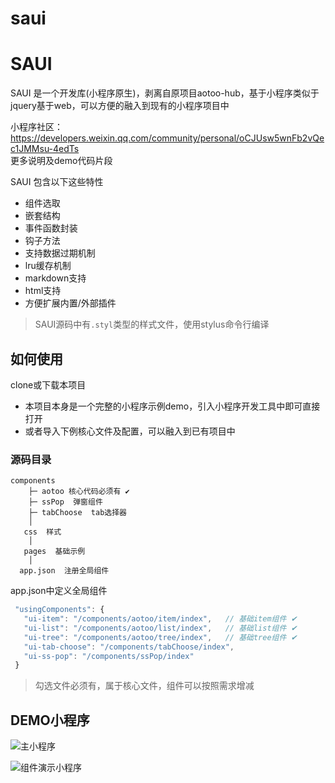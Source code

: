 # saui
<!--
 * @Author: lgh
 * @Date: 2019-12-10 10:17:43
 * @LastEditTime : 2019-01-09 12:01:15
 * @LastEditors  : Please set LastEditors
 * @Description: In User Settings Edit
 * @FilePath: /SAUI/README.md
 -->
# SAUI
SAUI 是一个开发库(小程序原生)，剥离自原项目aotoo-hub，基于小程序类似于jquery基于web，可以方便的融入到现有的小程序项目中  

小程序社区： https://developers.weixin.qq.com/community/personal/oCJUsw5wnFb2vQec1JMMsu-4edTs  
更多说明及demo代码片段  

SAUI 包含以下这些特性  

* 组件选取
* 嵌套结构
* 事件函数封装
* 钩子方法
* 支持数据过期机制    
* lru缓存机制  
* markdown支持
* html支持
* 方便扩展内置/外部插件 

> SAUI源码中有`.styl`类型的样式文件，使用stylus命令行编译

## 如何使用  
clone或下载本项目  
* 本项目本身是一个完整的小程序示例demo，引入小程序开发工具中即可直接打开  
* 或者导入下例核心文件及配置，可以融入到已有项目中  

### 源码目录
    components 
        ├─ aotoo 核心代码必须有 ✔︎
        ├─ ssPop  弹窗组件
        ├─ tabChoose  tab选择器
        │
       css  样式
        │
       pages  基础示例
        │
      app.json  注册全局组件
 

app.json中定义全局组件
 ```js
  "usingComponents": {
    "ui-item": "/components/aotoo/item/index",   // 基础item组件 ✔︎
    "ui-list": "/components/aotoo/list/index",   // 基础list组件 ✔︎
    "ui-tree": "/components/aotoo/tree/index",   // 基础tree组件 ✔︎
    "ui-tab-choose": "/components/tabChoose/index",
    "ui-ss-pop": "/components/ssPop/index"
  }
 ```

> 勾选文件必须有，属于核心文件，组件可以按照需求增减    


## DEMO小程序 

![主小程序](./images/saui.jpeg)

![组件演示小程序](./images/saui-zj.jpg)